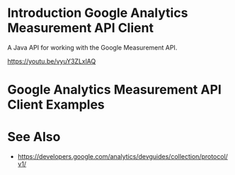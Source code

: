 # Introduction Google Analytics Measurement API Client

A Java API for working with the Google Measurement API.

https://youtu.be/vyuY3ZLxlAQ

# Google Analytics Measurement API Client Examples

# See Also

- https://developers.google.com/analytics/devguides/collection/protocol/v1/
